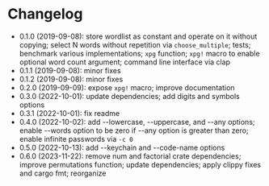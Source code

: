 # Changelog

* 0.1.0 (2019-09-08): store wordlist as constant and operate on it without
  copying; select N words without repetition via `choose_multiple`; tests;
  benchmark various implementations; `xpg` function; `xpg!` macro to enable
  optional word count argument; command line interface via clap
* 0.1.1 (2019-09-08): minor fixes
* 0.1.2 (2019-09-08): minor fixes
* 0.2.0 (2019-09-09): expose `xpg!` macro; improve documentation
* 0.3.0 (2022-10-01): update dependencies; add digits and symbols options
* 0.3.1 (2022-10-01): fix readme
* 0.4.0 (2022-10-02): add --lowercase, --uppercase, and --any options; enable
  --words option to be zero if --any option is greater than zero; enable
  infinite passwords via `-c 0`
* 0.5.0 (2022-10-13): add --keychain and --code-name options
* 0.6.0 (2023-11-22): remove num and factorial crate dependencies; improve
  permutations function; update dependencies; apply clippy fixes and cargo fmt;
  reorganize

